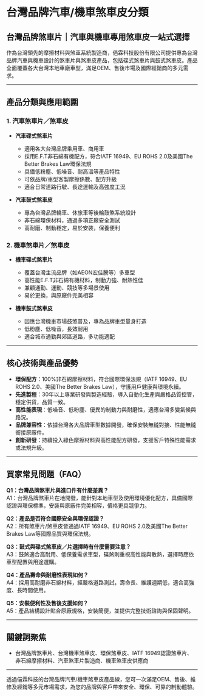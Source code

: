 # 台灣品牌汽車/機車煞車皮分類

## 台灣品牌煞車片｜汽車與機車專用煞車皮一站式選擇

作為台灣領先的摩擦材料與煞車系統製造商，俋霖科技股份有限公司提供專為台灣品牌汽車與機車設計的煞車片與煞車皮產品，包括碟式煞車片與鼓式煞車皮。產品全面覆蓋各大台灣本地車廠車型，滿足OEM、售後市場及國際經銷商的多元需求。

---

## 產品分類與應用範圍

### 1. 汽車煞車片／煞車皮

- **汽車碟式煞車片**  
  - 適用各大台灣品牌乘用車、商用車
  - 採用E.F.T非石綿有機配方，符合IATF 16949、EU ROHS 2.0及美國The Better Brakes Law環保法規
  - 具備低粉塵、低噪音、耐高溫等產品特性
  - 可依品牌/車型客製摩擦係數、配方升級
  - 適合日常道路行駛、長途運輸及高強度工況

- **汽車鼓式煞車皮**
  - 專為台灣品牌轎車、休旅車等後輪鼓煞系統設計
  - 非石綿環保材料，通過多項正廠安全測試
  - 高耐磨、制動穩定，易於安裝，保養便利

### 2. 機車煞車片／煞車皮

- **機車碟式煞車片**
  - 覆蓋台灣主流品牌（如AEON宏佳騰等）多車型
  - 高性能E.F.T非石綿有機材料，制動力強、耐熱性佳
  - 兼顧通勤、運動、競技等多場景使用
  - 易於更換，與原廠件完美相容

- **機車鼓式煞車皮**
  - 因應台灣機車市場鼓煞普及，專為品牌車型量身打造
  - 低粉塵、低噪音，長效耐用
  - 適合城市通勤與郊區道路，多功能適配

---

## 核心技術與產品優勢

- **環保配方**：100%非石綿摩擦材料，符合國際環保法規（IATF 16949、EU ROHS 2.0、美國The Better Brakes Law），守護用戶健康與環境永續。
- **先進製程**：30年以上專業研發與製造經驗，導入自動化生產與嚴格品質控管，穩定供貨，品質一致。
- **高性能表現**：低噪音、低粉塵、優異的制動力與耐磨性，適應台灣多變氣候與路況。
- **品牌兼容性**：依據台灣各大品牌車型數據開發，確保安裝無縫對接、性能無縫銜接原廠件。
- **創新研發**：持續投入綠色摩擦材料與高性能配方研發，支援客戶特殊性能需求或法規升級。

---

## 買家常見問題（FAQ）

**Q1：台灣品牌煞車片與進口件有什麼差異？**  
A1：台灣品牌煞車片在地開發，能針對本地車型及使用環境優化配方，具備國際認證與環保標準，安裝與原廠件完美相容，價格更具競爭力。

**Q2：產品是否符合國際安全與環保認證？**  
A2：所有煞車片/煞車皮皆通過IATF 16949、EU ROHS 2.0及美國The Better Brakes Law等國際品質與環保法規。

**Q3：鼓式與碟式煞車皮／片選擇時有什麼需要注意？**  
A3：鼓煞適合高耐用、低保養需求車型，碟煞則重視高性能與散熱，選擇時應依車型配置與用途選購。

**Q4：產品壽命與耐磨性表現如何？**  
A4：採用高耐磨非石綿材料，經嚴格道路測試，壽命長、維護週期低，適合高強度、長時間使用。

**Q5：安裝便利性及售後支援如何？**  
A5：產品結構設計貼合原廠規格，安裝簡便，並提供完整技術諮詢與保固聲明。

---

## 關鍵詞聚焦

- 台灣品牌煞車片、台灣機車煞車皮、環保煞車皮、IATF 16949認證煞車片、非石綿摩擦材料、汽車煞車片製造商、機車煞車皮供應商

---

透過俋霖科技的台灣品牌汽車/機車煞車皮產品線，您可一次滿足OEM、售後、維修及經銷等多元市場需求，為您的品牌與客戶帶來安全、環保、可靠的制動體驗。
